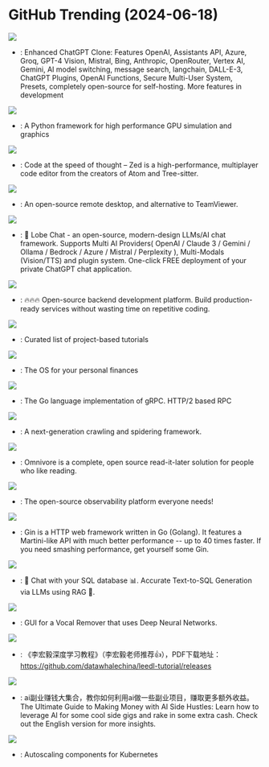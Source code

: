 # GitHub Trending (2024-06-18)

![](https://img.shields.io/badge/TypeScript-New%20179-green?style=flat-square&logo=appveyor)
- [](https://github.comundefined): Enhanced ChatGPT Clone: Features OpenAI, Assistants API, Azure, Groq, GPT-4 Vision, Mistral, Bing, Anthropic, OpenRouter, Vertex AI, Gemini, AI model switching, message search, langchain, DALL-E-3, ChatGPT Plugins, OpenAI Functions, Secure Multi-User System, Presets, completely open-source for self-hosting. More features in development

![](https://img.shields.io/badge/Python-New%20152-green?style=flat-square&logo=appveyor)
- [](https://github.comundefined): A Python framework for high performance GPU simulation and graphics

![](https://img.shields.io/badge/Rust-New%20912-green?style=flat-square&logo=appveyor)
- [](https://github.comundefined): Code at the speed of thought – Zed is a high-performance, multiplayer code editor from the creators of Atom and Tree-sitter.

![](https://img.shields.io/badge/Rust-New%20105-green?style=flat-square&logo=appveyor)
- [](https://github.comundefined): An open-source remote desktop, and alternative to TeamViewer.

![](https://img.shields.io/badge/TypeScript-New%2052-green?style=flat-square&logo=appveyor)
- [](https://github.comundefined): 🤯 Lobe Chat - an open-source, modern-design LLMs/AI chat framework. Supports Multi AI Providers( OpenAI / Claude 3 / Gemini / Ollama / Bedrock / Azure / Mistral / Perplexity ), Multi-Modals (Vision/TTS) and plugin system. One-click FREE deployment of your private ChatGPT chat application.

![](https://img.shields.io/badge/TypeScript-New%2068-green?style=flat-square&logo=appveyor)
- [](https://github.comundefined): 🔥🔥🔥 Open-source backend development platform. Build production-ready services without wasting time on repetitive coding.

![](https://img.shields.io/badge/none-New%20348-green?style=flat-square&logo=appveyor)
- [](https://github.comundefined): Curated list of project-based tutorials

![](https://img.shields.io/badge/Ruby-New%20247-green?style=flat-square&logo=appveyor)
- [](https://github.comundefined): The OS for your personal finances

![](https://img.shields.io/badge/Go-New%204-green?style=flat-square&logo=appveyor)
- [](https://github.comundefined): The Go language implementation of gRPC. HTTP/2 based RPC

![](https://img.shields.io/badge/Go-New%2025-green?style=flat-square&logo=appveyor)
- [](https://github.comundefined): A next-generation crawling and spidering framework.

![](https://img.shields.io/badge/TypeScript-New%2051-green?style=flat-square&logo=appveyor)
- [](https://github.comundefined): Omnivore is a complete, open source read-it-later solution for people who like reading.

![](https://img.shields.io/badge/C-New%2014-green?style=flat-square&logo=appveyor)
- [](https://github.comundefined): The open-source observability platform everyone needs!

![](https://img.shields.io/badge/Go-New%2024-green?style=flat-square&logo=appveyor)
- [](https://github.comundefined): Gin is a HTTP web framework written in Go (Golang). It features a Martini-like API with much better performance -- up to 40 times faster. If you need smashing performance, get yourself some Gin.

![](https://img.shields.io/badge/Python-New%2080-green?style=flat-square&logo=appveyor)
- [](https://github.comundefined): 🤖 Chat with your SQL database 📊. Accurate Text-to-SQL Generation via LLMs using RAG 🔄.

![](https://img.shields.io/badge/Python-New%20199-green?style=flat-square&logo=appveyor)
- [](https://github.comundefined): GUI for a Vocal Remover that uses Deep Neural Networks.

![](https://img.shields.io/badge/Jupyter%20Notebook-New%2081-green?style=flat-square&logo=appveyor)
- [](https://github.comundefined): 《李宏毅深度学习教程》（李宏毅老师推荐👍），PDF下载地址：https://github.com/datawhalechina/leedl-tutorial/releases

![](https://img.shields.io/badge/none-New%2031-green?style=flat-square&logo=appveyor)
- [](https://github.comundefined): ai副业赚钱大集合，教你如何利用ai做一些副业项目，赚取更多额外收益。The Ultimate Guide to Making Money with AI Side Hustles: Learn how to leverage AI for some cool side gigs and rake in some extra cash. Check out the English version for more insights.

![](https://img.shields.io/badge/Go-New%203-green?style=flat-square&logo=appveyor)
- [](https://github.comundefined): Autoscaling components for Kubernetes

